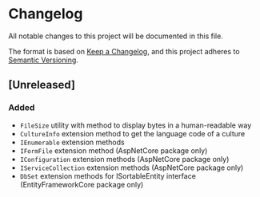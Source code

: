 # Changelog

All notable changes to this project will be documented in this file.

The format is based on [Keep a Changelog](https://keepachangelog.com/en/1.1.0/),
and this project adheres to [Semantic Versioning](https://semver.org/spec/v2.0.0.html).

## [Unreleased]

### Added

- `FileSize` utility with method to display bytes in a human-readable way
- `CultureInfo` extension method to get the language code of a culture
- `IEnumerable` extension methods
- `IFormFile` extension method (AspNetCore package only)
- `IConfiguration` extension methods (AspNetCore package only)
- `IServiceCollection` extension methods (AspNetCore package only)
- `DbSet` extension methods for ISortableEntity interface (EntityFrameworkCore package only)
